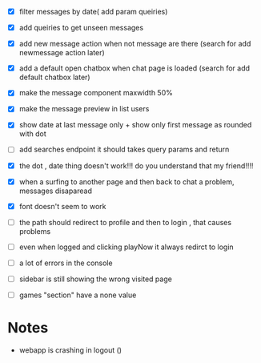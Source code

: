 



 - [x] filter messages by date( add param queiries)

 - [x] add queiries to get unseen messages
 - [x] add new message action when not message are there (search for add newmessage action later)
 - [x] add a default open chatbox when chat page is loaded (search for add default chatbox later)
 - [x] make the message component maxwidth 50%
 - [x] make the message preview in list users  
 - [x] show date at last message only + show only first message as rounded with dot
 - [ ] add searches endpoint it should takes query params and return

 - [x] the dot , date thing doesn't work!!! do you understand that my friend!!!!
 - [x] when a surfing to another page and then back to chat a problem, messages disaparead
 - [x] font doesn't seem to work
 - [ ] the path should redirect to profile and then to login , that causes problems
 - [ ] even when logged and clicking playNow it always redirct to login
 - [ ] a lot of errors in the console
 - [ ] sidebar is still showing the wrong visited page
 - [ ] games "section" have a none value

# Notes
- webapp is crashing in logout ()


